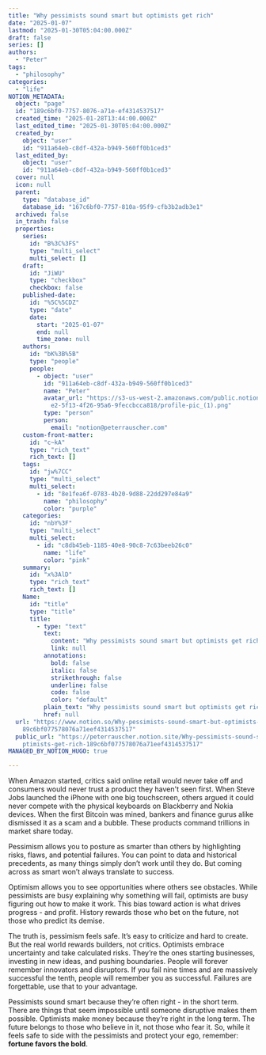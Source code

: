 ```yaml
---
title: "Why pessimists sound smart but optimists get rich"
date: "2025-01-07"
lastmod: "2025-01-30T05:04:00.000Z"
draft: false
series: []
authors:
  - "Peter"
tags:
  - "philosophy"
categories:
  - "life"
NOTION_METADATA:
  object: "page"
  id: "189c6bf0-7757-8076-a71e-ef4314537517"
  created_time: "2025-01-28T13:44:00.000Z"
  last_edited_time: "2025-01-30T05:04:00.000Z"
  created_by:
    object: "user"
    id: "911a64eb-c8df-432a-b949-560ff0b1ced3"
  last_edited_by:
    object: "user"
    id: "911a64eb-c8df-432a-b949-560ff0b1ced3"
  cover: null
  icon: null
  parent:
    type: "database_id"
    database_id: "167c6bf0-7757-810a-95f9-cfb3b2adb3e1"
  archived: false
  in_trash: false
  properties:
    series:
      id: "B%3C%3FS"
      type: "multi_select"
      multi_select: []
    draft:
      id: "JiWU"
      type: "checkbox"
      checkbox: false
    published-date:
      id: "%5C%5CDZ"
      type: "date"
      date:
        start: "2025-01-07"
        end: null
        time_zone: null
    authors:
      id: "bK%3B%5B"
      type: "people"
      people:
        - object: "user"
          id: "911a64eb-c8df-432a-b949-560ff0b1ced3"
          name: "Peter"
          avatar_url: "https://s3-us-west-2.amazonaws.com/public.notion-static.com/c7114a\
            e2-5f13-4f26-95a6-9feccbcca818/profile-pic_(1).png"
          type: "person"
          person:
            email: "notion@peterrauscher.com"
    custom-front-matter:
      id: "c~kA"
      type: "rich_text"
      rich_text: []
    tags:
      id: "jw%7CC"
      type: "multi_select"
      multi_select:
        - id: "8e1fea6f-0783-4b20-9d88-22dd297e84a9"
          name: "philosophy"
          color: "purple"
    categories:
      id: "nbY%3F"
      type: "multi_select"
      multi_select:
        - id: "c8db45eb-1185-40e8-90c8-7c63beeb26c0"
          name: "life"
          color: "pink"
    summary:
      id: "x%3AlD"
      type: "rich_text"
      rich_text: []
    Name:
      id: "title"
      type: "title"
      title:
        - type: "text"
          text:
            content: "Why pessimists sound smart but optimists get rich"
            link: null
          annotations:
            bold: false
            italic: false
            strikethrough: false
            underline: false
            code: false
            color: "default"
          plain_text: "Why pessimists sound smart but optimists get rich"
          href: null
  url: "https://www.notion.so/Why-pessimists-sound-smart-but-optimists-get-rich-1\
    89c6bf077578076a71eef4314537517"
  public_url: "https://peterrauscher.notion.site/Why-pessimists-sound-smart-but-o\
    ptimists-get-rich-189c6bf077578076a71eef4314537517"
MANAGED_BY_NOTION_HUGO: true

---
```



When Amazon started, critics said online retail would never take off and consumers would never trust a product they haven't seen first. When Steve Jobs launched the iPhone with one big touchscreen, others argued it could never compete with the physical keyboards on Blackberry and Nokia devices. When the first Bitcoin was mined, bankers and finance gurus alike dismissed it as a scam and a bubble. These products command trillions in market share today.


Pessimism allows you to posture as smarter than others by highlighting risks, flaws, and potential failures. You can point to data and historical precedents, as many things simply don’t work until they do. But coming across as smart won’t always translate to success.


Optimism allows you to see opportunities where others see obstacles. While pessimists are busy explaining why something will fail, optimists are busy figuring out how to make it work. This bias toward action is what drives progress - and profit. History rewards those who bet on the future, not those who predict its demise.


The truth is, pessimism feels safe. It’s easy to criticize and hard to create. But the real world rewards builders, not critics. Optimists embrace uncertainty and take calculated risks. They’re the ones starting businesses, investing in new ideas, and pushing boundaries. People will forever remember innovators and disruptors. If you fail nine times and are massively successful the tenth, people will remember you as successful. Failures are forgettable, use that to your advantage.


Pessimists sound smart because they’re often right - in the short term. There are things that seem impossible until someone disruptive makes them possible. Optimists make money because they’re right in the long term. The future belongs to those who believe in it, not those who fear it. So, while it feels safe to side with the pessimists and protect your ego, remember: **fortune favors the bold**.

